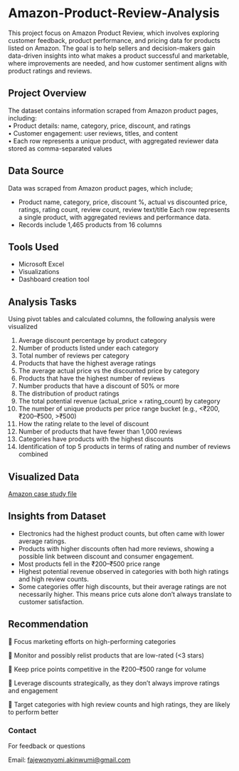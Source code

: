 # Amazon-Product-Review-Analysis
This project focus on Amazon Product Review, which involves exploring customer feedback, product performance, and pricing data for products listed on Amazon. The goal is to help sellers and decision-makers gain data-driven insights into what makes a product successful and marketable, where improvements are needed, and how customer sentiment aligns with product ratings and reviews.

## Project Overview
The dataset contains information scraped from Amazon product pages, including:  
•       Product details: name, category, price, discount, and ratings  
•       Customer engagement: user reviews, titles, and content  
•       Each row represents a unique product, with aggregated reviewer data  stored as comma-separated values

## Data Source
Data was scraped from Amazon product pages, which include;
*  Product name, category, price, discount %, actual vs discounted price, ratings, rating count, review count, review text/title
Each row represents a single product, with aggregated reviews and performance data.
*  Records include 1,465 products from 16 columns

## Tools Used
- Microsoft Excel
- Visualizations
- Dashboard creation tool

## Analysis Tasks 
Using pivot tables and calculated columns, the following analysis were visualized
1. Average discount percentage by product category
2. Number of products listed under each category
3. Total number of reviews per category
4. Products that have the highest average ratings
5. The average actual price vs the discounted price by category
6. Products that have the highest number of reviews
7. Number products that have a discount of 50% or more
8. The distribution of product ratings
9. The total potential revenue (actual_price × rating_count) by category 
10. The number of unique products per price range bucket (e.g., <₹200, ₹200–₹500, >₹500)
11. How the rating relate to the level of discount
12. Number of products that have fewer than 1,000 reviews
13. Categories have products with the highest discounts
14. Identification of top 5 products in terms of rating and number of reviews combined

## Visualized Data
[Amazon case study file](https://github.com/pharjehs90/Amazon-Product-Review-Analysis/blob/main/Amazon%20case%20study%20file.xlsx)

## Insights from Dataset
  *  Electronics had the highest product counts, but often came with lower average ratings.
  *  Products with higher discounts often had more reviews, showing a possible link between discount and consumer engagement.
  *  Most products fell in the ₹200–₹500 price range
  *  Highest potential revenue observed in categories with both high ratings and high review counts.
  *  Some categories offer high discounts, but their average ratings are not necessarily higher. This means price cuts alone don’t always translate      to customer satisfaction.

## Recommendation
  	Focus marketing efforts on high-performing categories
  
  	Monitor and possibly relist products that are low-rated (<3 stars)
  
  	Keep price points competitive in the ₹200–₹500 range for volume
  
  	Leverage discounts strategically, as they don’t always improve ratings and engagement
  
  	Target categories with high review counts and high ratings, they are likely to perform better

  

###  **Contact**
For feedback or questions

Email: fajewonyomi.akinwumi@gmail.com
